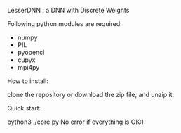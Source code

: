 LesserDNN : a DNN with Discrete Weights


Following python modules are required:

- numpy
- PIL
- pyopencl
- cupyx
- mpi4py



How to install:

clone the repository or download the zip file, and unzip it.



Quick start:

python3 ./core.py
No error if everything is OK:)





